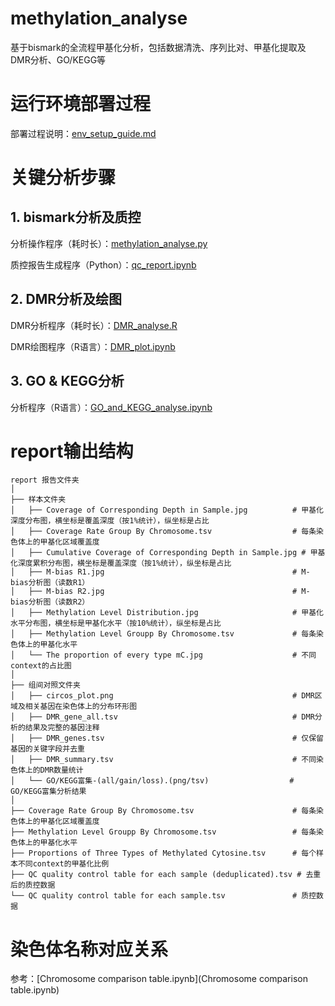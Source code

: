 # methylation_analyse
基于bismark的全流程甲基化分析，包括数据清洗、序列比对、甲基化提取及DMR分析、GO/KEGG等

# 运行环境部署过程

部署过程说明：[env_setup_guide.md](env_setup_guide.md)

# 关键分析步骤

## 1. bismark分析及质控

分析操作程序（耗时长）：[methylation_analyse.py](methylation_analyse.py)

质控报告生成程序（Python）：[qc_report.ipynb](qc_report.ipynb)

## 2. DMR分析及绘图

DMR分析程序（耗时长）：[DMR_analyse.R](DMR_analyse.R)

DMR绘图程序（R语言）：[DMR_plot.ipynb](DMR_plot.ipynb)

## 3. GO & KEGG分析

分析程序（R语言）：[GO_and_KEGG_analyse.ipynb](GO_and_KEGG_analyse.ipynb)

# report输出结构
```
report 报告文件夹
│
├── 样本文件夹
│   ├── Coverage of Corresponding Depth in Sample.jpg          # 甲基化深度分布图，横坐标是覆盖深度（按1%统计），纵坐标是占比
│   ├── Coverage Rate Group By Chromosome.tsv                  # 每条染色体上的甲基化区域覆盖度
│   ├── Cumulative Coverage of Corresponding Depth in Sample.jpg # 甲基化深度累积分布图，横坐标是覆盖深度（按1%统计），纵坐标是占比
│   ├── M-bias R1.jpg                                          # M-bias分析图（读数R1）
│   ├── M-bias R2.jpg                                          # M-bias分析图（读数R2）
│   ├── Methylation Level Distribution.jpg                     # 甲基化水平分布图，横坐标是甲基化水平（按10%统计），纵坐标是占比
│   ├── Methylation Level Groupp By Chromosome.tsv             # 每条染色体上的甲基化水平
│   └── The proportion of every type mC.jpg                    # 不同context的占比图
│
├── 组间对照文件夹
│   ├── circos_plot.png                                        # DMR区域及相关基因在染色体上的分布环形图
│   ├── DMR_gene_all.tsv                                       # DMR分析的结果及完整的基因注释
│   ├── DMR_genes.tsv                                          # 仅保留基因的关键字段并去重
│   ├── DMR_summary.tsv                                        # 不同染色体上的DMR数量统计
│   └── GO/KEGG富集-(all/gain/loss).(png/tsv)                  # GO/KEGG富集分析结果
│
├── Coverage Rate Group By Chromosome.tsv                      # 每条染色体上的甲基化区域覆盖度
├── Methylation Level Groupp By Chromosome.tsv                 # 每条染色体上的甲基化水平
├── Proportions of Three Types of Methylated Cytosine.tsv      # 每个样本不同context的甲基化比例
├── QC quality control table for each sample (deduplicated).tsv # 去重后的质控数据
└── QC quality control table for each sample.tsv               # 质控数据
```

# 染色体名称对应关系
参考：[Chromosome comparison table.ipynb](Chromosome comparison table.ipynb)
